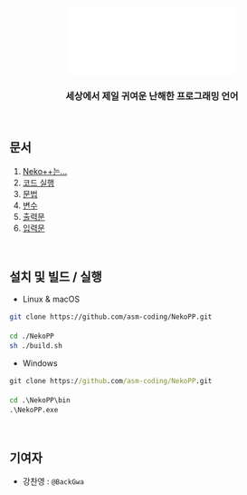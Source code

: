 <div align="center">
<img src="./res/NekoPP_image.png" width="300">

### **세상에서 제일 귀여운 난해한 프로그래밍 언어**

</div>

<br>

## **문서**
1. [Neko++는...](./docs/NekoPP.md)
1. [코드 실행](./docs/코드실행.md)
1. [문법](./docs/문법.md)
1. [변수](./docs/변수.md)
1. [출력문](./docs/출력문.md)
1. [입력문](./docs/입력문.md)

<br>

## **설치 및 빌드 / 실행**
* Linux & macOS
```sh
git clone https://github.com/asm-coding/NekoPP.git

cd ./NekoPP
sh ./build.sh
```
* Windows
```bat
git clone https://github.com/asm-coding/NekoPP.git

cd .\NekoPP\bin
.\NekoPP.exe
```

<br>

## **기여자**
- 강찬영 : `@BackGwa`